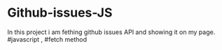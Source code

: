 # Github-issues-JS

In this project i am fething github issues API and showing it on my page.  #javascript , #fetch method 
